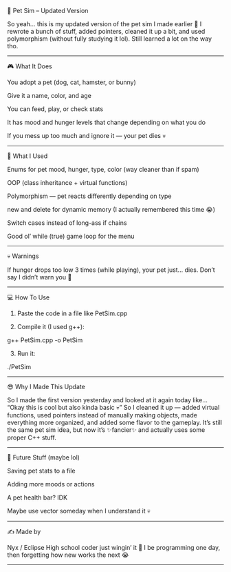 🐾 Pet Sim – Updated Version

So yeah... this is my updated version of the pet sim I made earlier 😤
I rewrote a bunch of stuff, added pointers, cleaned it up a bit, and used polymorphism (without fully studying it lol). Still learned a lot on the way tho.


---

🎮 What It Does

You adopt a pet (dog, cat, hamster, or bunny)

Give it a name, color, and age

You can feed, play, or check stats

It has mood and hunger levels that change depending on what you do

If you mess up too much and ignore it — your pet dies 💀



---

🧠 What I Used

Enums for pet mood, hunger, type, color (way cleaner than if spam)

OOP (class inheritance + virtual functions)

Polymorphism — pet reacts differently depending on type

new and delete for dynamic memory (I actually remembered this time 😭)

Switch cases instead of long-ass if chains

Good ol’ while (true) game loop for the menu



---

💀 Warnings

If hunger drops too low 3 times (while playing), your pet just... dies.
Don’t say I didn’t warn you 👀



---

💻 How To Use

1. Paste the code in a file like PetSim.cpp


2. Compile it (I used g++):

g++ PetSim.cpp -o PetSim


3. Run it:

./PetSim




---
😎 Why I Made This Update

So I made the first version yesterday and looked at it again today like…
“Okay this is cool but also kinda basic 💀”
So I cleaned it up — added virtual functions, used pointers instead of manually making objects, made everything more organized, and added some flavor to the gameplay.
It’s still the same pet sim idea, but now it’s ✨fancier✨ and actually uses some proper C++ stuff.


---
🧪 Future Stuff (maybe lol)

Saving pet stats to a file

Adding more moods or actions

A pet health bar? IDK

Maybe use vector someday when I understand it 💀



---

✍️ Made by

Nyx / Eclipse
High school coder just wingin’ it 😤
I be programming one day, then forgetting how new works the next 😭


---
